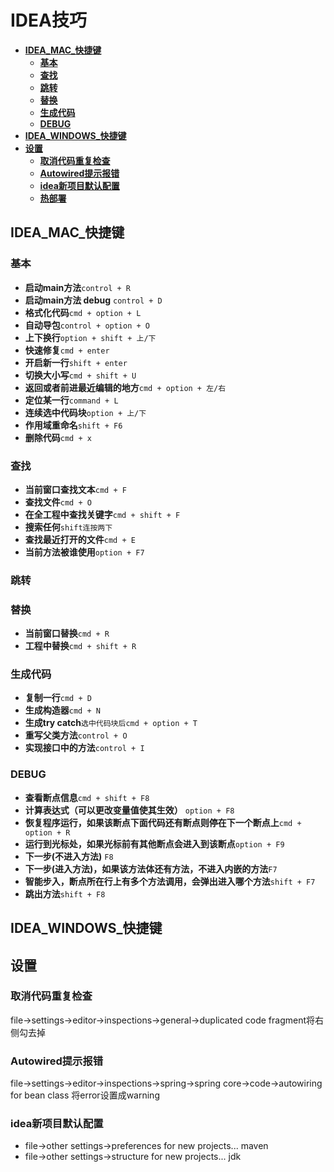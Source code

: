 # IDEA技巧
+ **[IDEA_MAC_快捷键](#IDEA_MAC_快捷键)**
    + **[基本](#基本)**
    + **[查找](#查找)**
    + **[跳转](#跳转)**
    + **[替换](#替换)**
    + **[生成代码](#生成代码)**
    + **[DEBUG](#DEBUG)**
+ **[IDEA_WINDOWS_快捷键](#IDEA_WINDOWS_快捷键)**
+ **[设置](#设置)**
    + **[取消代码重复检查](#取消代码重复检查)**
    + **[Autowired提示报错](#Autowired提示报错)**
    + **[idea新项目默认配置](#idea新项目默认配置)**
    + **[热部署](#热部署)**
    
    
## IDEA_MAC_快捷键
### 基本
+ **启动main方法**`control + R`
+ **启动main方法 debug** `control + D`
+ **格式化代码**`cmd + option + L`
+ **自动导包**`control + option + O`
+ **上下换行**`option + shift + 上/下`
+ **快速修复**`cmd + enter`
+ **开启新一行**`shift + enter`
+ **切换大小写**`cmd + shift + U`
+ **返回或者前进最近编辑的地方**`cmd + option + 左/右`
+ **定位某一行**`command + L`
+ **连续选中代码块**`option + 上/下`
+ **作用域重命名**`shift + F6`
+ **删除代码**`cmd + x`
### 查找
+ **当前窗口查找文本**`cmd + F`
+ **查找文件**`cmd + O`
+ **在全工程中查找关键字**`cmd + shift + F`
+ **搜索任何**`shift连按两下`
+ **查找最近打开的文件**`cmd + E`
+ **当前方法被谁使用**`option + F7`
### 跳转


### 替换
+ **当前窗口替换**`cmd + R`
+ **工程中替换**`cmd + shift + R`
### 生成代码
+ **复制一行**`cmd + D`
+ **生成构造器**`cmd + N`
+ **生成try catch**`选中代码块后cmd + option + T`
+ **重写父类方法**`control + O`
+ **实现接口中的方法**`control + I`
### DEBUG
+ **查看断点信息**`cmd + shift + F8`
+ **计算表达式（可以更改变量值使其生效）** `option + F8`
+ **恢复程序运行，如果该断点下面代码还有断点则停在下一个断点上**`cmd + option + R`
+ **运行到光标处，如果光标前有其他断点会进入到该断点**`option + F9`
+ **下一步(不进入方法)** `F8`
+ **下一步(进入方法)，如果该方法体还有方法，不进入内嵌的方法**`F7`
+ **智能步入，断点所在行上有多个方法调用，会弹出进入哪个方法**`shift + F7`
+ **跳出方法**`shift + F8`
## IDEA_WINDOWS_快捷键

## 设置
### 取消代码重复检查
file->settings->editor->inspections->general->duplicated code fragment将右侧勾去掉
### Autowired提示报错
file->settings->editor->inspections->spring->spring core->code->autowiring for bean class 将error设置成warning
### idea新项目默认配置
+ file->other settings->preferences for new projects... maven
+ file->other settings->structure for new projects... jdk
